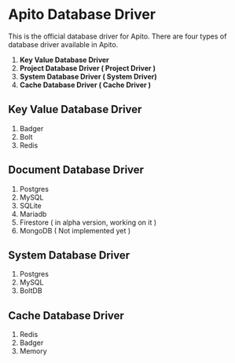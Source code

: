# Apito Database Driver

This is the official database driver for Apito. There are four types of database driver available in Apito.

1. **Key Value Database Driver**
2. **Project Database Driver ( Project Driver )**
3. **System Database Driver ( System Driver)**
4. **Cache Database Driver ( Cache Driver )**

## Key Value Database Driver

1. Badger
2. Bolt
3. Redis 

## Document Database Driver

1. Postgres
2. MySQL
3. SQLite
4. Mariadb
5. Firestore ( in alpha version, working on it )
6. MongoDB ( Not implemented yet )

## System Database Driver

1. Postgres
2. MySQL
3. BoltDB

## Cache Database Driver

1. Redis
2. Badger
3. Memory